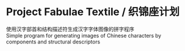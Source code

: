 # Project Fabulae Textile / 织锦座计划
使用汉字部首和结构描述符生成汉字字体图像的拼字程序  
Simple program for generating images of Chinese characters by components and structural descriptors